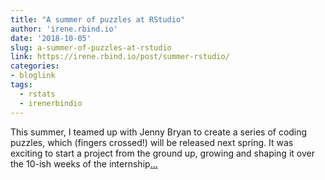 ```yaml
---
title: "A summer of puzzles at RStudio"
author: 'irene.rbind.io'
date: '2018-10-05'
slug: a-summer-of-puzzles-at-rstudio
link: https://irene.rbind.io/post/summer-rstudio/
categories:
- bloglink
tags:
  - rstats
  - irenerbindio
---
```


This summer, I teamed up with Jenny Bryan to create a series of coding puzzles, which (fingers crossed!) will be released next spring. It was exciting to start a project from the ground up, growing and shaping it over the 10-ish weeks of the internship[... <i class="fas fa-external-link-alt"></i>](https://irene.rbind.io/post/summer-rstudio/)

